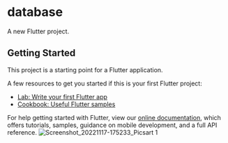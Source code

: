 # database

A new Flutter project.

## Getting Started

This project is a starting point for a Flutter application.

A few resources to get you started if this is your first Flutter project:

- [Lab: Write your first Flutter app](https://flutter.dev/docs/get-started/codelab)
- [Cookbook: Useful Flutter samples](https://flutter.dev/docs/cookbook)

For help getting started with Flutter, view our
[online documentation](https://flutter.dev/docs), which offers tutorials,
samples, guidance on mobile development, and a full API reference.
![Screenshot_20221117-175233_Picsart 1](https://user-images.githubusercontent.com/98404576/202479480-c3c256da-3f24-4acb-8ade-8f9c2997b3ac.jpg)

